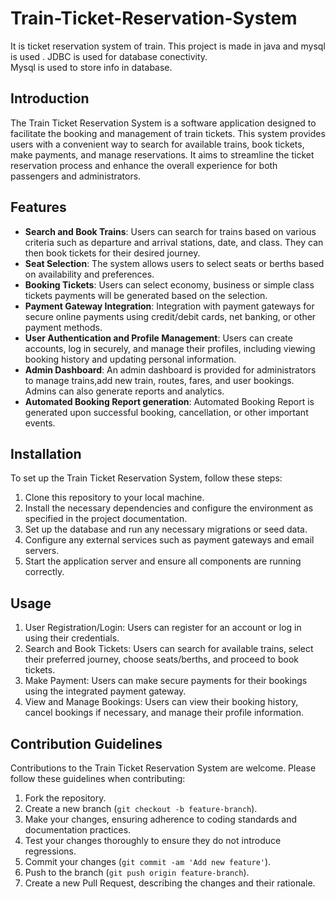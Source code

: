 # Train-Ticket-Reservation-System
It is ticket reservation system of train. This project is made in java and mysql is used . JDBC is used for database conectivity.<br>
Mysql is used to store info in database.

## Introduction

The Train Ticket Reservation System is a software application designed to facilitate the booking and management of train tickets. This system provides users with a convenient way to search for available trains, book tickets, make payments, and manage reservations. It aims to streamline the ticket reservation process and enhance the overall experience for both passengers and administrators.

## Features

- **Search and Book Trains**: Users can search for trains based on various criteria such as departure and arrival stations, date, and class. They can then book tickets for their desired journey.
- **Seat Selection**: The system allows users to select seats or berths based on availability and preferences.
- **Booking Tickets**: Users can select economy, business or simple class tickets payments will be generated based on the selection.
- **Payment Gateway Integration**: Integration with payment gateways for secure online payments using credit/debit cards, net banking, or other payment methods.
- **User Authentication and Profile Management**: Users can create accounts, log in securely, and manage their profiles, including viewing booking history and updating personal information.
- **Admin Dashboard**: An admin dashboard is provided for administrators to manage trains,add new train, routes, fares, and user bookings. Admins can also generate reports and analytics.
- **Automated Booking Report generation**: Automated Booking Report is generated upon successful booking, cancellation, or other important events.

## Installation

To set up the Train Ticket Reservation System, follow these steps:

1. Clone this repository to your local machine.
2. Install the necessary dependencies and configure the environment as specified in the project documentation.
3. Set up the database and run any necessary migrations or seed data.
4. Configure any external services such as payment gateways and email servers.
5. Start the application server and ensure all components are running correctly.

## Usage

1. User Registration/Login: Users can register for an account or log in using their credentials.
2. Search and Book Tickets: Users can search for available trains, select their preferred journey, choose seats/berths, and proceed to book tickets.
3. Make Payment: Users can make secure payments for their bookings using the integrated payment gateway.
4. View and Manage Bookings: Users can view their booking history, cancel bookings if necessary, and manage their profile information.

## Contribution Guidelines

Contributions to the Train Ticket Reservation System are welcome. Please follow these guidelines when contributing:

1. Fork the repository.
2. Create a new branch (`git checkout -b feature-branch`).
3. Make your changes, ensuring adherence to coding standards and documentation practices.
4. Test your changes thoroughly to ensure they do not introduce regressions.
5. Commit your changes (`git commit -am 'Add new feature'`).
6. Push to the branch (`git push origin feature-branch`).
7. Create a new Pull Request, describing the changes and their rationale.

